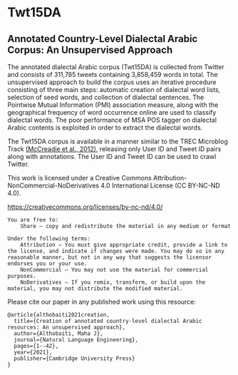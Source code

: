 # Twt15DA

## Annotated Country-Level Dialectal Arabic Corpus: An Unsupervised Approach 

The annotated dialectal Arabic corpus (Twt15DA) is collected from Twitter and consists of 311,785 tweets containing 3,858,459 words in total.
The unsupervised approach to build the corpus uses an iterative procedure consisting of three main steps: automatic creation of dialectal word lists, selection of seed words, and collection of dialectal sentences. The Pointwise Mutual Information (PMI) association measure, along with the geographical frequency of word occurrence online are used to classify dialectal words. The poor performance of MSA POS tagger on dialectal Arabic contents is exploited in order to extract the dialectal words. 

The Twt15DA corpus is available in a manner similar to the TREC Microblog Track [(McCreadie et al., 2012)](https://scholar.google.com/scholar?hl=en&as_sdt=0%2C5&q=+On+building+a+reusable+Twitter+corpus&btnG=), releasing only User ID and Tweet ID pairs along with annotations. The User
ID and Tweet ID can be used to crawl Twitter. 

This work is licensed under a Creative Commons Attribution-NonCommercial-NoDerivatives 4.0 International License (CC BY-NC-ND 4.0).

https://creativecommons.org/licenses/by-nc-nd/4.0/

	You are free to:
		Share — copy and redistribute the material in any medium or format 
	
	Under the following terms:
		Attribution — You must give appropriate credit, provide a link to the license, and indicate if changes were made. You may do so in any reasonable manner, but not in any way that suggests the licensor endorses you or your use.
		NonCommercial — You may not use the material for commercial purposes.
		NoDerivatives — If you remix, transform, or build upon the material, you may not distribute the modified material. 


Please cite our paper in any published work using this resource:

```
@article{althobaiti2021creation,
  title={Creation of annotated country-level dialectal Arabic resources: An unsupervised approach},
  author={Althobaiti, Maha J},
  journal={Natural Language Engineering},
  pages={1--42},
  year={2021},
  publisher={Cambridge University Press}
}
```
